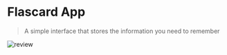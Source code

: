 # Flascard App

> A simple interface that stores the information you need to remember

![review](https://user-images.githubusercontent.com/38397888/54073770-110e6c00-429c-11e9-90d7-ee048d9f4566.gif)
